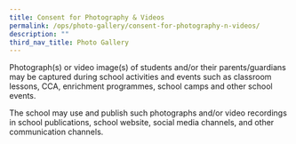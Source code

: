```yaml
---
title: Consent for Photography & Videos
permalink: /ops/photo-gallery/consent-for-photography-n-videos/
description: ""
third_nav_title: Photo Gallery
---
```

Photograph(s) or video image(s) of students and/or their parents/guardians may be captured during school activities and events such as classroom lessons, CCA, enrichment programmes, school camps and other school events.

The school may use and publish such photographs and/or video recordings in school publications, school website, social media channels, and other communication channels.